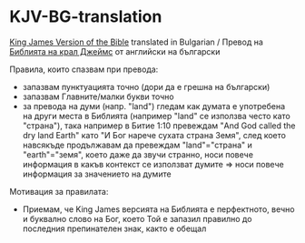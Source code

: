 # KJV-BG-translation
[King James Version of the Bible](https://en.wikipedia.org/wiki/King_James_Version) translated in Bulgarian / Превод на [Библията на крал Джеймс](https://bg.wikipedia.org/wiki/%D0%91%D0%B8%D0%B1%D0%BB%D0%B8%D1%8F_%D0%BD%D0%B0_%D0%BA%D1%80%D0%B0%D0%BB_%D0%94%D0%B6%D0%B5%D0%B9%D0%BC%D1%81) от английски на български

Правила, които спазвам при превода:
- запазвам пунктуацията точно (дори да е грешна на български)
- запазвам Главните/малки букви точно
- за превода на думи (напр. "land") гледам как думата е употребена на други места в Библията (например "land" се използва често като "страна"), така например в Битие 1:10 превеждам "And God called the dry land Earth" като "И Бог нарече сухата страна Земя", след което навсякъде продължавам да превеждам "land"="страна" и "earth"="земя", което даже да звучи странно, носи повече информация в какъв контекст се използват думите => носи повече информация за значението на думите

Мотивация за правилата:
- Приемам, че King James версията на Библията е перфектното, вечно и буквално слово на Бог, което Той е запазил правилно до последния препинателен знак, както е обещал
